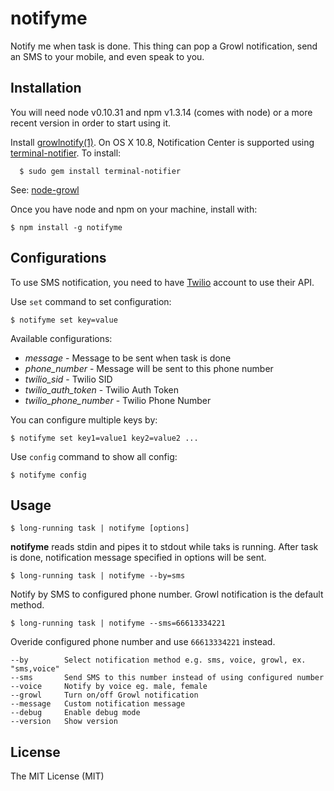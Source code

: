 notifyme
========

Notify me when task is done. This thing can pop a Growl notification, send an SMS to your mobile, and even speak to you.

Installation
---
You will need node v0.10.31 and npm v1.3.14 (comes with node) or a more recent version in order to start using it.

Install [growlnotify(1)](http://growl.info/extras.php#growlnotify). On OS X 10.8, Notification Center is supported using [terminal-notifier](https://github.com/alloy/terminal-notifier). To install:

      $ sudo gem install terminal-notifier

See: [node-growl](https://github.com/visionmedia/node-growl)

Once you have node and npm on your machine, install with:

    $ npm install -g notifyme

Configurations
---
To use SMS notification, you need to have [Twilio](https://www.twilio.com/try-twilio) account to use their API.

Use `set` command to set configuration:

    $ notifyme set key=value

Available configurations:
- *message* - Message to be sent when task is done
- *phone_number* - Message will be sent to this phone number
- *twilio_sid* - Twilio SID
- *twilio_auth_token* - Twilio Auth Token
- *twilio_phone_number* - Twilio Phone Number

You can configure multiple keys by:

    $ notifyme set key1=value1 key2=value2 ...

Use `config` command to show all config:

    $ notifyme config

Usage
---

    $ long-running task | notifyme [options]

**notifyme** reads stdin and pipes it to stdout while taks is running. After task is done, notification message specified in options will be sent.

    $ long-running task | notifyme --by=sms

Notify by SMS to configured phone number. Growl notification is the default method.

    $ long-running task | notifyme --sms=66613334221

Overide configured phone number and use `66613334221` instead.

    --by        Select notification method e.g. sms, voice, growl, ex. "sms,voice"
    --sms       Send SMS to this number instead of using configured number
    --voice     Notify by voice eg. male, female
    --growl     Turn on/off Growl notification
    --message   Custom notification message
    --debug     Enable debug mode
    --version   Show version

License
---
The MIT License (MIT)
